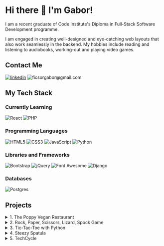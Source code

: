 # Hi there 👋 I'm Gabor!

I am a recent graduate of Code Institute's Diploma in Full-Stack Software Development programme.

I am engaged in creating well-designed and eye-catching web layouts that also work seamlessly in the backend. My hobbies include reading and listening to audiobooks, working-out and playing video games.

## Contact Me

[<img src='https://img.shields.io/badge/LinkedIn-0077B5?style=for-the-badge&logo=linkedin&logoColor=white' alt='linkedin'>](https://www.linkedin.com/in/gabor-ficsor/)
![ficsorgabor@gmail.com](https://img.shields.io/badge/Gmail-D14836?style=for-the-badge&logo=gmail&logoColor=white)

## My Tech Stack

### Currently Learning
![React](https://img.shields.io/badge/react-%2320232a.svg?style=for-the-badge&logo=react&logoColor=%2361DAFB)
![PHP](https://img.shields.io/badge/php-%23777BB4.svg?style=for-the-badge&logo=php&logoColor=white)

### Programming Languages
![HTML5](https://img.shields.io/badge/HTML5-E34F26?style=for-the-badge&logo=html5&logoColor=white)
![CSS3](https://img.shields.io/badge/CSS3-1572B6?style=for-the-badge&logo=css3&logoColor=white)
![JavaScript](https://img.shields.io/badge/JavaScript-323330?style=for-the-badge&logo=javascript&logoColor=F7DF1E)
![Python](https://img.shields.io/badge/python-3670A0?style=for-the-badge&logo=python&logoColor=ffdd54)

### Libraries and Frameworks
![Bootstrap](https://img.shields.io/badge/Bootstrap-563D7C?style=for-the-badge&logo=bootstrap&logoColor=white)
![jQuery](https://img.shields.io/badge/jQuery-0769AD?style=for-the-badge&logo=jquery&logoColor=white)
![Font Awesome](https://img.shields.io/badge/Font%20Awesome%20-%23339AF0.svg?&style=for-the-badge&logo=Font%20Awesome&logoColor=FFFFFF)
![Django](https://img.shields.io/badge/django-%23092E20.svg?style=for-the-badge&logo=django&logoColor=white)

###  Databases
![Postgres](https://img.shields.io/badge/postgres-%23316192.svg?style=for-the-badge&logo=postgresql&logoColor=white)

## Projects


<details>

<summary>1. The Poppy Vegan Restaurant</summary>

   ![The Poppy Vegan Restaurant](https://github.com/GaborFicsor/the-poppy-vegan-restuarant/blob/main/docs/am_i_responsive_screenshot.png)

   #### [Live Website](https://gaborficsor.github.io/the-poppy-vegan-restuarant/)

   #### [Repository](https://github.com/GaborFicsor/the-poppy-vegan-restuarant)

   #### Description

   A simple one-page website of a fictional restaurant.

   #### Purpose

   The project served as a practical demonstration of my use of media queries to create a responsive web layout, ensuring optimal user 
   experience across various screen sizes.
</details>

<details>

<summary>2. Rock, Paper, Scissors, Lizard, Spock Game</summary>

   ![Rock, Paper, Scissors, Lizard, Spock Game](https://github.com/GaborFicsor/rock-paper-scissor-lizard-spock-game/blob/main/docs/responsive-design.png)

   #### [Live Website](https://gaborficsor.github.io/rock-paper-scissor-lizard-spock-game/)

   #### [Repository](https://github.com/GaborFicsor/rock-paper-scissor-lizard-spock-game)

   #### Description

   The rock, paper, scissors, lizard, spock game website is a page for users who want to play an online game that has elements of chance.

   #### Purpose

   This project showcases my ability to build dynamic and interactive web interfaces by utilising JavaScript's DOM manipulation techinques and implementing event listeners.

</details>

<details>

<summary>3. Tic-Tac-Toe with Python</summary>

   ![Tic-Tac-Toe with Python](https://github.com/GaborFicsor/tic-tac-toe-with-python/blob/main/images/starting_screen.png)

   #### [Live Website](https://tic-tac-toe-with-python.herokuapp.com/)

   #### [Repository](https://github.com/GaborFicsor/tic-tac-toe-with-python)

   #### Description

   Tic-tac-toe-with-python is a simple game designed for play within a Python terminal environment hosted on Heroku. Users of this game will play against the computer to line up 
   three of their marks/letters in a row, column or diagonal way.

   #### Purpose

   This project was created to utilise the Python programming language's object-oriented principles, ensuring effective functionality that handles user inputs with 
   error-handling mechanisms.

</details>

<details>

<summary>4. Steezy Spatula</summary>

   ![Steezy Spatula](https://github.com/GaborFicsor/steezy-spatula/blob/main/static/images/amiresponsive.png)

   #### [Live Website](https://steezy-spatula.herokuapp.com/)

   #### [Repository](https://github.com/GaborFicsor/steezy-spatula)

   #### Description

   Steezy Spatula is a recipe blog website aiming to help people who are struggling with the idea of cooking in general, by providing recipes that are easy to follow.

   #### Purpose

   Created a web application that gives it's users the ability to register and login as well as perform CRUD operations that are reflected on the website.

</details>

<details>
   
<summary>5. TechCycle</summary>

   ![TechCycle](https://github.com/GaborFicsor/techcycle/blob/main/assets/images/amiresponsive.png)

   #### [Live Website](https://techcycle-66d1b58854d4.herokuapp.com/)

   #### [Repository](https://github.com/GaborFicsor/techcycle)

   #### Description

   TechCycle is a fully-fledged B2C e-commerce platform for selling refurbished electronics. The website provides a pleasant shopping experience with simple navigation and and a 
   secure checkout system with the use of Stripe Payment Systems.

   #### Purpose

   Created a web application where users are able to make payments by creating an order of one or more items.

</details>
   
